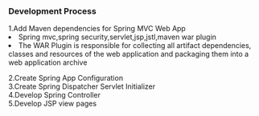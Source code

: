<h3>Development Process</h3>
1.Add Maven dependencies for Spring MVC Web App
	<li>Spring mvc,spring security,servlet,jsp,jstl,maven war plugin</li>
	<li>The WAR Plugin is responsible for collecting all artifact dependencies, 
	classes and resources of the web application and packaging them into a web 
	application archive</li>

2.Create Spring App Configuration<br>
3.Create Spring Dispatcher Servlet Initializer<br>
4.Develop Spring Controller<br>
5.Develop JSP view pages
